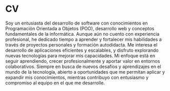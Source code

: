 # CV
Soy un entusiasta del desarrollo de software con conocimientos en Programación Orientada a Objetos (POO), desarrollo web y conceptos fundamentales de la informática. Aunque aún no cuento con experiencia profesional, he dedicado tiempo a aprender y fortalecer mis habilidades a través de proyectos personales y formación autodidacta.
Me interesa el desarrollo de aplicaciones eficientes y escalables, y disfruto explorando nuevas tecnologías para mejorar mis capacidades. Mi enfoque está en seguir aprendiendo, crecer profesionalmente y aportar valor en entornos colaborativos.
Siempre en busca de nuevos desafíos y aprendizajes en el mundo de la tecnología, abierto a oportunidades que me permitan aplicar y expandir mis conocimientos, mientras contribuyo con entusiasmo y compromiso al equipo en el que me desarrolle.
